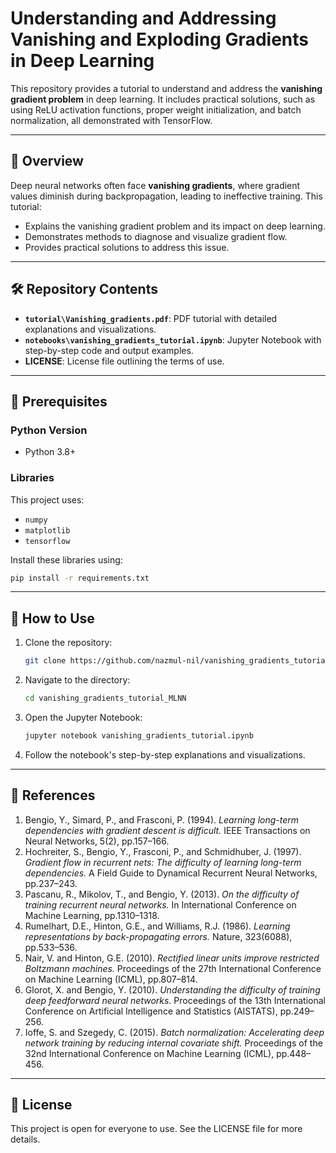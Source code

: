 # Understanding and Addressing Vanishing and Exploding Gradients in Deep Learning

This repository provides a tutorial to understand and address the **vanishing gradient problem** in deep learning. It includes practical solutions, such as using ReLU activation functions, proper weight initialization, and batch normalization, all demonstrated with TensorFlow.

---

## 📖 Overview

Deep neural networks often face **vanishing gradients**, where gradient values diminish during backpropagation, leading to ineffective training. This tutorial:
- Explains the vanishing gradient problem and its impact on deep learning.
- Demonstrates methods to diagnose and visualize gradient flow.
- Provides practical solutions to address this issue.

---

## 🛠️ Repository Contents

- **`tutorial\Vanishing_gradients.pdf`**: PDF tutorial with detailed explanations and visualizations.
- **`notebooks\vanishing_gradients_tutorial.ipynb`**: Jupyter Notebook with step-by-step code and output examples.
- **LICENSE**: License file outlining the terms of use.

---

## 🧰 Prerequisites

### Python Version
- Python 3.8+

### Libraries
This project uses:
- `numpy`
- `matplotlib`
- `tensorflow`

Install these libraries using:
```bash
pip install -r requirements.txt
```

---

## 🚀 How to Use

1. Clone the repository:
   ```bash
   git clone https://github.com/nazmul-nil/vanishing_gradients_tutorial_MLNN.git
   ```
2. Navigate to the directory:
   ```bash
   cd vanishing_gradients_tutorial_MLNN
   ```
3. Open the Jupyter Notebook:
   ```bash
   jupyter notebook vanishing_gradients_tutorial.ipynb
   ```
4. Follow the notebook's step-by-step explanations and visualizations.

---

## 🔗 References

1. Bengio, Y., Simard, P., and Frasconi, P. (1994). *Learning long-term dependencies with gradient descent is difficult.* IEEE Transactions on Neural Networks, 5(2), pp.157–166.
2. Hochreiter, S., Bengio, Y., Frasconi, P., and Schmidhuber, J. (1997). *Gradient flow in recurrent nets: The difficulty of learning long-term dependencies.* A Field Guide to Dynamical Recurrent Neural Networks, pp.237–243.
3. Pascanu, R., Mikolov, T., and Bengio, Y. (2013). *On the difficulty of training recurrent neural networks.* In International Conference on Machine Learning, pp.1310–1318.
4. Rumelhart, D.E., Hinton, G.E., and Williams, R.J. (1986). *Learning representations by back-propagating errors.* Nature, 323(6088), pp.533–536.
5. Nair, V. and Hinton, G.E. (2010). *Rectified linear units improve restricted Boltzmann machines.* Proceedings of the 27th International Conference on Machine Learning (ICML), pp.807–814.
6. Glorot, X. and Bengio, Y. (2010). *Understanding the difficulty of training deep feedforward neural networks.* Proceedings of the 13th International Conference on Artificial Intelligence and Statistics (AISTATS), pp.249–256.
7. Ioffe, S. and Szegedy, C. (2015). *Batch normalization: Accelerating deep network training by reducing internal covariate shift.* Proceedings of the 32nd International Conference on Machine Learning (ICML), pp.448–456.

---
## 📝 License
This project is open for everyone to use. See the LICENSE file for more details.
